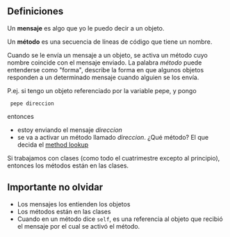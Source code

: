 Definiciones
------------

Un **mensaje** es algo que yo le puedo decir a un objeto.

Un **método** es una secuencia de líneas de código que tiene un nombre.

Cuando se le envía un mensaje a un objeto, se activa un método cuyo nombre coincide con el mensaje enviado. La palabra *método* puede entenderse como "forma", describe la forma en que algunos objetos responden a un determinado mensaje cuando alguien se los envía.

P.ej. si tengo un objeto referenciado por la variable pepe, y pongo

` pepe direccion`

entonces

-   estoy enviando el mensaje *direccion*
-   se va a activar un método llamado *direccion*. ¿Qué método? El que decida el [method lookup](paradigma-de-objetos---method-lookup.md)

Si trabajamos con clases (como todo el cuatrimestre excepto al principio), entonces los métodos están en las clases.

Importante no olvidar
---------------------

-   Los mensajes los entienden los objetos
-   Los métodos están en las clases
-   Cuando en un método dice `self`, es una referencia al objeto que recibió el mensaje por el cual se activó el método.

